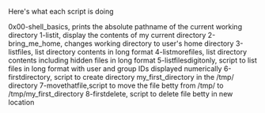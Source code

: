 Here's what each script is doing

0x00-shell_basics, prints the absolute pathname of the current working directory
1-listit, display the contents of my current directory
2-bring_me_home, changes working directory to user's home directory
3-listfiles, list directory contents in long format
4-listmorefiles, list directory contents including hidden files in long format
5-listfilesdigitonly, script to list files in long format with user and group IDs displayed numerically
6-firstdirectory, script to create directory my_first_directory in the /tmp/ directory
7-movethatfile,script to move the file betty from /tmp/ to /tmp/my_first_directory
8-firstdelete, script to delete file betty in new location
